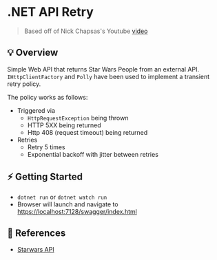 # .NET API Retry

> Based off of Nick Chapsas's Youtube [video](https://youtu.be/nJH0PC2Pubs)

## 💡 Overview

Simple Web API that returns Star Wars People from an external API.  `IHttpClientFactory` and `Polly` have been used to implement a transient retry policy.

The policy works as follows:

- Triggered via
  - `HttpRequestException` being thrown
  - HTTP 5XX being returned
  - Http 408 (request timeout) being returned
- Retries
  - Retry 5 times
  - Exponential backoff with jitter between retries

## ⚡ Getting Started

- `dotnet run` or `dotnet watch run`
- Browser will launch and navigate to <https://localhost:7128/swagger/index.html>

## 📖 References

- [Starwars API](https://swapi.dev/)
